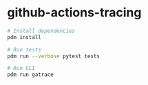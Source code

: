 # github-actions-tracing

```bash
# Install dependencies
pdm install

# Run tests
pdm run --verbose pytest tests

# Run CLI
pdm run gatrace
```